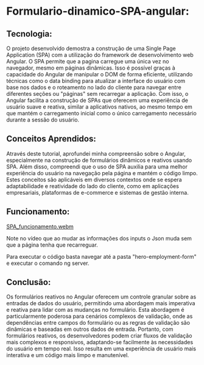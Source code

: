 # Formulario-dinamico-SPA-angular:

## Tecnologia:

O projeto desenvolvido demostra a construção de uma Single Page Application (SPA) com a utilização do framework de desenvolvimento web Angular. O SPA permite que a pagina carregue uma única vez no navegador, mesmo em páginas dinâmicas. Isso é possível graças à capacidade do Angular de manipular o DOM de forma eficiente, utilizando técnicas como o data binding para atualizar a interface do usuário com base nos dados e o roteamento no lado do cliente para navegar entre diferentes seções ou "páginas" sem recarregar a aplicação. Com isso, o Angular facilita a construção de SPAs que oferecem uma experiência de usuário suave e reativa, similar a aplicativos nativos, ao mesmo tempo em que mantém o carregamento inicial como o único carregamento necessário durante a sessão do usuário.


## Conceitos Aprendidos:

Através deste tutorial, aprofundei minha compreensão sobre o Angular, especialmente na construção de formulários dinâmicos e reativos usando SPA. Além disso, compreendi que o uso de SPA auxilia para uma melhor experiência do usuário na navegação pela página e mantém o código limpo. Estes conceitos são aplicáveis em diversos contextos onde se espera adaptabilidade e reatividade do lado do cliente, como em aplicações empresariais, plataformas de e-commerce e sistemas de gestão interna. 

## Funcionamento:


[SPA_funcionamento.webm](https://github.com/Delistoianov/Formulario-dinamico-SPA-angular/assets/99195054/a68fa58d-2784-44e0-8562-b310c1ec5937)

Note no vídeo que ao mudar as informações dos inputs o Json muda sem que a página tenha que recarreguar.

Para executar o código basta navegar até a pasta "hero-employment-form" e executar o comando ng server.

## Conclusão:


Os formulários reativos no Angular oferecem um controle granular sobre as entradas de dados do usuário, permitindo uma abordagem mais imperativa e reativa para lidar com as mudanças no formulário. Esta abordagem é particularmente poderosa para cenários complexos de validação, onde as dependências entre campos do formulário ou as regras de validação são dinâmicas e baseadas em outros dados de entrada. 
Portanto, com formulários reativos, os desenvolvedores podem criar fluxos de validação mais complexos e responsivos, adaptando-se facilmente às necessidades do usuário em tempo real. Isso resulta em uma experiência de usuário mais interativa e um código mais limpo e manutenível.





